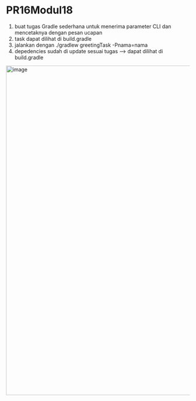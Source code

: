 # PR16Modul18
1. buat tugas Gradle sederhana untuk menerima parameter CLI dan mencetaknya dengan pesan ucapan
2. task dapat dilihat di build.gradle
3. jalankan dengan ./gradlew greetingTask -Pnama=nama
4. depedencies sudah di update sesuai tugas --> dapat dilihat di build.gradle
<img width="902" alt="image" src="https://github.com/RAkbarR/PR16Modul18/assets/149433996/94b23a49-154c-49ea-b338-5bd29a133001">
